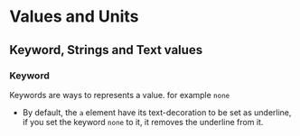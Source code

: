 # Values and Units


## Keyword, Strings and Text values

### Keyword
Keywords are ways to represents a value. for example ``` none ```

- By default, the ```a``` element have its text-decoration to be set as underline, if you set the keyword ```none``` to it, it removes the underline from it.


